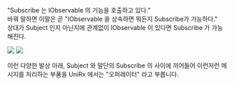 "Subscribe 는 IObservable 의 기능을 호출하고 있다."<br>
바꿔 말하면 이말은 곧 "IObservable 을 상속하면 뭐든지 Subscribe가 가능하다."<br>
상대가 Subject 인지 아닌지에 관계없이 IObservable 이 있다면 Subscribe 가 가능해진다.<br>

<img src="https://user-images.githubusercontent.com/42706180/45249609-10813100-b35e-11e8-8085-c29f913e96e0.png">
<img src="https://user-images.githubusercontent.com/42706180/45249610-124af480-b35e-11e8-82c7-bbf5797db691.png">


이런 다양한 발상 아래, Subject 와 말단의 Subscribe 의 사이에 끼어들어 이런저런 메시지를 처리하는 부품을 UniRx 에서는 "오퍼레이터" 라고 부릅니다.<br>
